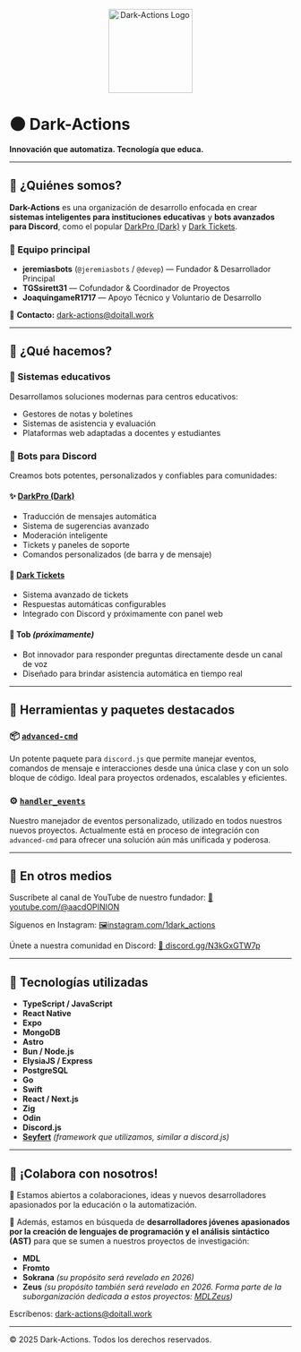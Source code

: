<p align="center">
  <img src="https://avatars.githubusercontent.com/u/200270380?s=200&v=4" alt="Dark-Actions Logo" width="150" />
</p>

# 🌑 Dark-Actions

**Innovación que automatiza. Tecnología que educa.**

---

## 👥 ¿Quiénes somos?

**Dark-Actions** es una organización de desarrollo enfocada en crear **sistemas inteligentes para instituciones educativas** y **bots avanzados para Discord**, como el popular [DarkPro (Dark)](https://discord.com/oauth2/authorize?client_id=899466667552309269&permissions=8&integration_type=0&scope=applications.commands+bot) y [Dark Tickets](https://discord.com/oauth2/authorize?client_id=988199264503091210&permissions=8&integration_type=0&scope=bot+applications.commands).

### 🧠 Equipo principal

* **jeremiasbots** (`@jeremiasbots` / `@devep`) — Fundador & Desarrollador Principal
* **TGSsirett31** — Cofundador & Coordinador de Proyectos
* **JoaquingameR1717** — Apoyo Técnico y Voluntario de Desarrollo

📧 **Contacto:** [dark-actions@doitall.work](mailto:dark-actions@doitall.work)

---

## 🚀 ¿Qué hacemos?

### 🏫 Sistemas educativos

Desarrollamos soluciones modernas para centros educativos:

* Gestores de notas y boletines
* Sistemas de asistencia y evaluación
* Plataformas web adaptadas a docentes y estudiantes

### 🤖 Bots para Discord

Creamos bots potentes, personalizados y confiables para comunidades:

#### ✨ [DarkPro (Dark)](https://discord.com/oauth2/authorize?client_id=899466667552309269&permissions=8&integration_type=0&scope=applications.commands+bot)

* Traducción de mensajes automática
* Sistema de sugerencias avanzado
* Moderación inteligente
* Tickets y paneles de soporte
* Comandos personalizados (de barra y de mensaje)

#### 📃 [Dark Tickets](https://discord.com/oauth2/authorize?client_id=988199264503091210&permissions=8&integration_type=0&scope=bot+applications.commands)

* Sistema avanzado de tickets
* Respuestas automáticas configurables
* Integrado con Discord y próximamente con panel web

#### 🤔 **Tob** *(próximamente)*

* Bot innovador para responder preguntas directamente desde un canal de voz
* Diseñado para brindar asistencia automática en tiempo real

---

## 🧰 Herramientas y paquetes destacados

### 📦 [`advanced-cmd`](https://github.com/Dark-Actions/advanced-cmd)

Un potente paquete para `discord.js` que permite manejar eventos, comandos de mensaje e interacciones desde una única clase y con un solo bloque de código. Ideal para proyectos ordenados, escalables y eficientes.

### ⚙️ [`handler_events`](https://github.com/Dark-Actions/handler_events)

Nuestro manejador de eventos personalizado, utilizado en todos nuestros nuevos proyectos. Actualmente está en proceso de integración con `advanced-cmd` para ofrecer una solución aún más unificada y poderosa.

---

## 📡 En otros medios

Suscríbete al canal de YouTube de nuestro fundador:
[🎥 youtube.com/@aacdOPINION](https://www.youtube.com/@aacdOPINION)

Síguenos en Instagram:
[🖼️instagram.com/1dark_actions](https://www.instagram.com/1dark_actions)

Únete a nuestra comunidad en Discord:
[🔗 discord.gg/N3kGxGTW7p](https://discord.gg/N3kGxGTW7p)

---

## 🧱 Tecnologías utilizadas

* **TypeScript / JavaScript**
* **React Native**
* **Expo**
* **MongoDB**
* **Astro**
* **Bun / Node.js**
* **ElysiaJS / Express**
* **PostgreSQL**
* **Go**
* **Swift**
* **React / Next.js**
* **Zig**
* **Odin**
* **Discord.js**
* **[Seyfert](https://github.com/tiramisulabs/seyfert)** *(framework que utilizamos, similar a discord.js)*

---

## 🏢 ¡Colabora con nosotros!

🌟 Estamos abiertos a colaboraciones, ideas y nuevos desarrolladores apasionados por la educación o la automatización.

🚀 Además, estamos en búsqueda de **desarrolladores jóvenes apasionados por la creación de lenguajes de programación y el análisis sintáctico (AST)** para que se sumen a nuestros proyectos de investigación:

* **MDL**
* **Fromto**
* **Sokrana** *(su propósito será revelado en 2026)*
* **Zeus** *(su propósito también será revelado en 2026. Forma parte de la suborganización dedicada a estos proyectos: [MDLZeus](https://github.com/MDLZeus))*

Escríbenos: [dark-actions@doitall.work](mailto:dark-actions@doitall.work)

---

© 2025 Dark-Actions. Todos los derechos reservados.
